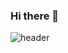 ### Hi there 👋
![header](https://capsule-render.vercel.app/api?type=waving&color=auto&height=300&section=header&text=Creative%20Developer%2C%20Problem%20Solver&fontSize=50)
